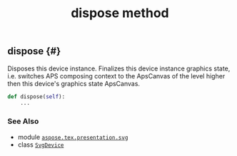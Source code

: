 ﻿---
title: dispose method
second_title: Aspose.TeX for Python via .NET API References
description: 
type: docs
weight: 50
url: /python-net/aspose.tex.presentation.svg/svgdevice/dispose/
is_root: false
---

## dispose {#}

Disposes this device instance. Finalizes this device instance graphics state,
i.e. switches APS composing context to the ApsCanvas of the level higher then this
device's graphics state ApsCanvas.



```python
def dispose(self):
    ...
```





### See Also
* module [`aspose.tex.presentation.svg`](../../)
* class [`SvgDevice`](/tex/python-net/aspose.tex.presentation.svg/svgdevice)
